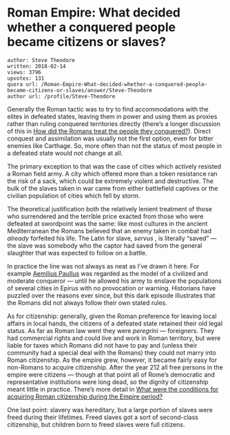 # Roman Empire: What decided whether a conquered people became citizens or slaves?

	author: Steve Theodore
	written: 2018-02-14
	views: 3796
	upvotes: 131
	quora url: /Roman-Empire-What-decided-whether-a-conquered-people-became-citizens-or-slaves/answer/Steve-Theodore
	author url: /profile/Steve-Theodore


Generally the Roman tactic was to try to find accommodations with the elites in defeated states, leaving them in power and using them as proxies rather than ruling conquered territories directly (there’s a longer discussion of this in [How did the Romans treat the people they conquered?](https://www.quora.com/Once-a-territory-had-been-conquered-how-did-the-Romans-treat-the-native-inhabitants/answer/Steve-Theodore)). Direct conquest and assimilation was usually not the first option, even for bitter enemies like Carthage. So, more often than not the status of most people in a defeated state would not change at all.

The primary exception to that was the case of cities which actively resisted a Roman field army. A city which offered more than a token resistance ran the risk of a sack, which could be extremely violent and destructive. The bulk of the slaves taken in war came from either battlefield captives or the civilian population of cities which fell by storm.

The theoretical justification both the relatively lenient treatment of those who surrendered and the terrible price exacted from those who were defeated at swordpoint was the same: like most cultures in the ancient Mediterranean the Romans believed that an enemy taken in combat had _already_ forfeited his life. The Latin for slave, _servus_ , is literally “saved” — the slave was somebody who the captor had saved from the general slaughter that was expected to follow on a battle.

In practice the line was not always as neat as I’ve drawn it here. For example [Aemilius Paullus](https://en.wikipedia.org/wiki/Lucius_Aemilius_Paullus_Macedonicus) was regarded as the model of a civilized and moderate conqueror — until he allowed his army to enslave the populations of several cities in Epirus with no provocation or warning. Historians have puzzled over the reasons ever since, but this dark episode illustrates that the Romans did not always follow their own stated rules.

As for citizenship: generally, given the Roman preference for leaving local affairs in local hands, the citizens of a defeated state retained their old legal status. As far as Roman law went they were _peregrini —_ foreigners. They had commercial rights and could live and work in Roman territory, but were liable for taxes which Romans did not have to pay and (unless their community had a special deal with the Romans) they could not marry into Roman citizenship. As the empire grew, however, it became fairly easy for non-Romans to acquire citizenship. After the year 212 all free persons in the empire were citizens — though at that point all of Rome’s democratic and representative institutions were long dead, so the dignity of citizenship meant little in practice. There’s more detail in [What were the conditions for acquiring Roman citizenship during the Empire period?](https://www.quora.com/What-were-the-conditions-for-acquiring-Roman-citizenship-during-the-Empire-period)

One last point: slavery was hereditary, but a large portion of slaves were freed during their lifetimes. Freed slaves got a sort of second-class citizenship, but children born to freed slaves were full citizens.

